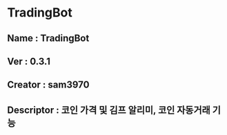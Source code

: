 # TradingBot
## Name       : TradingBot 
## Ver        : 0.3.1
## Creator    : sam3970
## Descriptor : 코인 가격 및 김프 알리미, 코인 자동거래 기능
